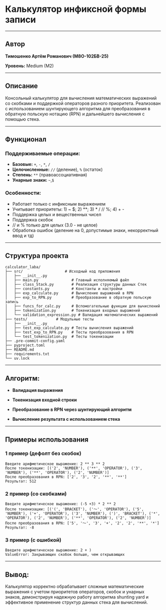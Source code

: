 # Калькулятор инфиксной формы записи

---

## Автор
**Тимошенко Артём Романович (М8О-102БВ-25)**

**Уровень:** Medium (M2)

---

## Описание
Консольный калькулятор для вычисления математических выражений со скобками и поддержкой операторов разного приоритета. Реализован с использованием шунтирующего алгоритма для преобразования в обратную польскую нотацию (RPN) и дальнейшего вычисления с помощью стека.

---

## Функционал

### Поддерживаемые операции:
- **Базовые:** `+`, `-`, `*`, `/`
- **Целочисленные:** `//` (деление), `%` (остаток)
- **Степень:** `**` (правоассоциативная)
- **Унарные знаки:** `~`,`$`

### Особенности:
- Работает только с инфиксным выражением
- Учитывает приоритеты: 1) ~ $; 2) **; 3) * / // %; 4) + -
- Поддержка целых и вещественных чисел
- Поддержка скобок
- // и % только для целых (3.0 - не целое)
- Обработка ошибок (деление на 0, допустимые знаки, некорректный ввод и тд)

---

## Структура проекта
```
calculator_laba/
├── src/                   # Исходный код приложения
│   ├── __init__.py
│   ├── main.py               # Главный исполняемый файл
│   ├── class_Stack.py        # Реализация структуры данных Стек
│   ├── constants.py          # Константы и настройки
│   ├── exp_calculate.py      # Вычисление выражений в RPN
│   ├── exp_to_RPN.py         # Преобразование в обратную польскую запись
│   ├── funcs_for_calc.py     # Вспомогательные функции для вычислений
│   ├── tokenization.py       # Токенизация входных выражений
│   └── validation_expression.py # Валидация математических выражений
├── tests/             # Модульные тесты
│   ├── __init__.py
│   ├── test_exp_calculate.py # Тесты вычисления выражений
│   ├── test_exp_to_RPN.py    # Тесты преобразования в RPN
│   └── test_tokenization.py  # Тесты токенизации
├── .pre-commit-config.yaml
├── pyproject.toml
├── README.md
├── requirements.txt
└── uv.lock
```
---

## Алгоритм:
- **Валидация выражения**

- **Токенизация входной строки**

- **Преобразование в RPN через шунтирующий алгоритм**

- **Вычисление результата с использованием стека**

---

## Примеры использования
### 1 пример (дефолт без скобок)
```
Введите арифметическое выражение: 2 ** 3 ** 2
После токенизации: [('2', 'NUMBER'), ('**', 'OPERATOR'), ('3', 'NUMBER'), ('**', 'OPERATOR'), ('2', 'NUMBER')]
После преобразования в RPN: ['2', '3', '2', '**', '**']
Результат: 512
```

### 2 пример (со скобками)
```
Введите арифметическое выражение: (-5 +3) * 2 ** 2
После токенизации: [('(', 'BRACKET'), ('〜', 'OPERATOR'), ('5', 'NUMBER'), ('+', 'OPERATOR'), ('3', 'NUMBER'), (')', 'BRACKET'), ('*', 'OPERATOR'), ('2', 'NUMBER'), ('**', 'OPERATOR'), ('2', 'NUMBER')]
После преобразования в RPN: ['5', '〜', '3', '+', '2', '2', '**', '*']
Результат: -8
```

### 3 пример (с ошибкой)
```
Введите арифметическое выражение: 2 + )
ValueError: Закрывающих скобок больше, чем открывающих
```

---

## Вывод:
Калькулятор корректно обрабатывает сложные математические выражения с учетом приоритетов операторов, скобок и унарных знаков, демонстрируя надежную работу алгоритма shunting yard и эффективное применение структур данных стека для вычислений.
